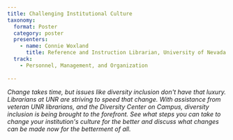 ```yaml
---
title: Challenging Institutional Culture
taxonomy:
  format: Poster
  category: poster
  presenters:
    - name: Connie Woxland
      title: Reference and Instruction Librarian, University of Nevada Reno
  track:
    - Personnel, Management, and Organization
 
---
```

_Change takes time, but issues like diversity inclusion don't have that luxury. Librarians at UNR are striving to speed that change. With assistance from veteran UNR librarians, and the Diversity Center on Campus, diversity inclusion is being brought to the forefront. See what steps you can take to change your institution's culture for the better and discuss what changes can be made now for the betterment of all._